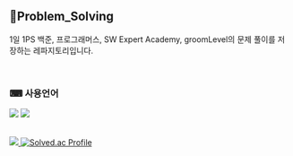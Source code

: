  ## 📂Problem_Solving
1일 1PS
백준, 프로그래머스, SW Expert Academy, groomLevel의 문제 풀이를 저장하는 레파지토리입니다.

<br>

### ⌨ 사용언어

<img src="https://img.shields.io/badge/C%2B%2B-00599C?style=for-the-badge&logo=c%2B%2B&logoColor=white"/> <img src="https://img.shields.io/badge/JavaScript-F7DF1E?style=for-the-badge&logo=JavaScript&logoColor=white"/>

  <br>
  <a href="https://solved.ac/oesnuj">
    <!--내 백준 티어-->
    <img src="http://mazandi.herokuapp.com/api?handle=oesnuj&theme=warm"/>
    <img src="http://mazassumnida.wtf/api/v2/generate_badge?boj=oesnuj" alt="Solved.ac Profile"/>
  </a>
